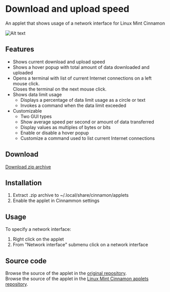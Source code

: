 # Download and upload speed
An applet that shows usage of a network interface for Linux Mint Cinnamon

![Alt text](../master/screenshots/compact.png "Download and upload speed")

## Features
* Shows current download and upload speed
* Shows a hover popup with total amount of data downloaded and uploaded
* Opens a terminal with list of current Internet connections on a left mouse click.  
  Closes the terminal on the next mouse click.
* Shows data limit usage
  * Displays a percentage of data limit usage as a circle or text
  * Invokes a command when the data limit exceeded
* Customizable
  * Two GUI types
  * Show average speed per second or amount of data transferred
  * Display values as multiples of bytes or bits  
  * Enable or disable a hover popup
  * Customize a command used to list current Internet connections

## Download
[Download zip archive](https://cinnamon-spices.linuxmint.com/files/applets/download-and-upload-speed@cardsurf.zip)

## Installation
1. Extract .zip archive to ~/.local/share/cinnamon/applets
2. Enable the applet in Cinnammon settings

## Usage
To specify a network interface:  
  
1. Right click on the applet
2. From "Network interface" submenu click on a network interface

## Source code
Browse the source of the applet in the [original repository](https://github.com/cardsurf/download-and-upload-speed).  
Browse the source of the applet in the [Linux Mint Cinnamon applets repository](https://github.com/linuxmint/cinnamon-spices-applets/tree/master/download-and-upload-speed%40cardsurf).
